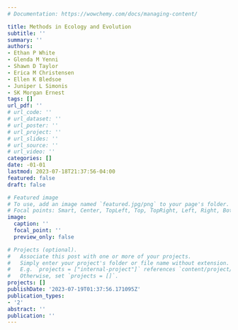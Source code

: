 ```yaml
---
# Documentation: https://wowchemy.com/docs/managing-content/

title: Methods in Ecology and Evolution
subtitle: ''
summary: ''
authors:
- Ethan P White
- Glenda M Yenni
- Shawn D Taylor
- Erica M Christensen
- Ellen K Bledsoe
- Juniper L Simonis
- SK Morgan Ernest
tags: []
url_pdf: ''
# url_code: ''
# url_dataset: ''
# url_poster: ''
# url_project: ''
# url_slides: ''
# url_source: ''
# url_video: ''
categories: []
date: -01-01
lastmod: 2023-07-18T21:37:56-04:00
featured: false
draft: false

# Featured image
# To use, add an image named `featured.jpg/png` to your page's folder.
# Focal points: Smart, Center, TopLeft, Top, TopRight, Left, Right, BottomLeft, Bottom, BottomRight.
image:
  caption: ''
  focal_point: ''
  preview_only: false

# Projects (optional).
#   Associate this post with one or more of your projects.
#   Simply enter your project's folder or file name without extension.
#   E.g. `projects = ["internal-project"]` references `content/project/deep-learning/index.md`.
#   Otherwise, set `projects = []`.
projects: []
publishDate: '2023-07-19T01:37:56.171095Z'
publication_types:
- '2'
abstract: ''
publication: ''
---
```

